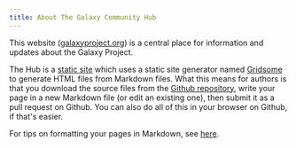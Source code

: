 ```yaml
---
title: About The Galaxy Community Hub
---
```


This website ([galaxyproject.org](/)) is a central place for information and updates about the Galaxy Project.

The Hub is a [static site](https://bejamas.io/discovery/static-site-generators/) which uses a static site generator named [Gridsome](https://gridsome.org) to generate HTML files from Markdown files. What this means for authors is that you download the source files from the [Github repository](https://github.com/galaxyproject/galaxy-hub), write your page in a new Markdown file (or edit an existing one), then submit it as a pull request on Github. You can also do all of this in your browser on Github, if that's easier.

For tips on formatting your pages in Markdown, see [here](/hub/authoring/).

